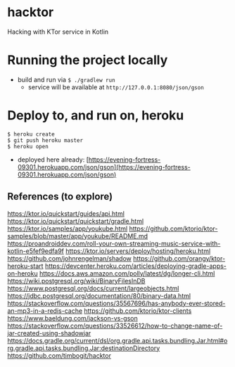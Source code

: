 # hacktor
Hacking with KTor service in Kotlin

# Running the project locally
* build and run via `$ ./gradlew run`
  * service will be available at `http://127.0.0.1:8080/json/gson`

# Deploy to, and run on, heroku
```
$ heroku create
$ git push heroku master
$ heroku open
```
* deployed here already: [https://evening-fortress-09301.herokuapp.com/json/gson](https://evening-fortress-09301.herokuapp.com/json/gson)


## References (to explore)
https://ktor.io/quickstart/guides/api.html
https://ktor.io/quickstart/quickstart/gradle.html
https://ktor.io/samples/app/youkube.html
https://github.com/ktorio/ktor-samples/blob/master/app/youkube/README.md
https://proandroiddev.com/roll-your-own-streaming-music-service-with-kotlin-e5fef9edfa9f
https://ktor.io/servers/deploy/hosting/heroku.html
https://github.com/johnrengelman/shadow
https://github.com/orangy/ktor-heroku-start
https://devcenter.heroku.com/articles/deploying-gradle-apps-on-heroku
https://docs.aws.amazon.com/polly/latest/dg/longer-cli.html
https://wiki.postgresql.org/wiki/BinaryFilesInDB
https://www.postgresql.org/docs/current/largeobjects.html
https://jdbc.postgresql.org/documentation/80/binary-data.html
https://stackoverflow.com/questions/35567696/has-anybody-ever-stored-an-mp3-in-a-redis-cache
https://github.com/ktorio/ktor-clients
https://www.baeldung.com/jackson-vs-gson
https://stackoverflow.com/questions/33526612/how-to-change-name-of-jar-created-using-shadowjar
https://docs.gradle.org/current/dsl/org.gradle.api.tasks.bundling.Jar.html#org.gradle.api.tasks.bundling.Jar:destinationDirectory
https://github.com/timbogit/hacktor

